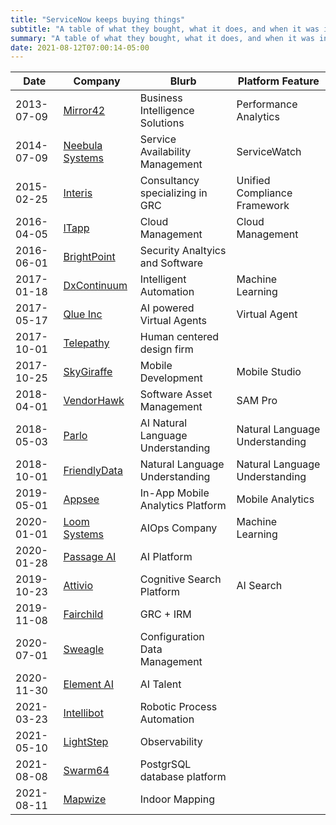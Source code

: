 ```yaml
---
title: "ServiceNow keeps buying things"
subtitle: "A table of what they bought, what it does, and when it was integrated"
summary: "A table of what they bought, what it does, and when it was integrated"
date: 2021-08-12T07:00:14-05:00
---
```


| Date       | Company           | Blurb                             | Platform Feature               |
| ---------- | ----------------- | --------------------------------- | ------------------------------ |
| 2013-07-09 | [Mirror42]        | Business Intelligence Solutions   | Performance Analytics          |
| 2014-07-09 | [Neebula Systems] | Service Availability Management   | ServiceWatch                   |
| 2015-02-25 | [Interis]         | Consultancy specializing in GRC   | Unified Compliance Framework   |
| 2016-04-05 | [ITapp]           | Cloud Management                  | Cloud Management               |
| 2016-06-01 | [BrightPoint]     | Security Analtyics and Software   |                                |
| 2017-01-18 | [DxContinuum]     | Intelligent Automation            | Machine Learning               |
| 2017-05-17 | [Qlue Inc]        | AI powered Virtual Agents         | Virtual Agent                  |
| 2017-10-01 | [Telepathy]       | Human centered design firm        |                                |
| 2017-10-25 | [SkyGiraffe]      | Mobile Development                | Mobile Studio                  |
| 2018-04-01 | [VendorHawk]      | Software Asset Management         | SAM Pro                        |
| 2018-05-03 | [Parlo]           | AI Natural Language Understanding | Natural Language Understanding |
| 2018-10-01 | [FriendlyData]    | Natural Language Understanding    | Natural Language Understanding |
| 2019-05-01 | [Appsee]          | In-App Mobile Analytics Platform  | Mobile Analytics               |
| 2020-01-01 | [Loom Systems]    | AIOps Company                     | Machine Learning               |
| 2020-01-28 | [Passage AI]      | AI Platform                       |                                |
| 2019-10-23 | [Attivio]         | Cognitive Search Platform         | AI Search                      | 
| 2019-11-08 | [Fairchild]       | GRC + IRM                         |                                |
| 2020-07-01 | [Sweagle]         | Configuration Data Management     |                                |
| 2020-11-30 | [Element AI]      | AI Talent                         |                                |
| 2021-03-23 | [Intellibot]      | Robotic Process Automation        |                                |
| 2021-05-10 | [LightStep]       | Observability                     |                                |
| 2021-08-08 | [Swarm64]         | PostgrSQL database platform       |                                |
| 2021-08-11 | [Mapwize]         | Indoor Mapping                    |                                |

[Mirror42]:        https://xconomy.com/san-diego/2013/07/09/servicenow-acquires-dutch-provider-of-performance-analytics-software/
[Neebula Systems]: https://en.globes.co.il/en/article-servicenow-acquires-neebula-systems-for-100m-1000953148
[Interis]:         https://itbrief.co.nz/story/servicenow-acquires-intreis-launches-new-grc-offering
[BrightPoint]:     https://fortune.com/2016/06/01/servicenow-security-software-brightpoint/
[ITapp]:           https://www.servicenow.com/company/media/press-room/servicenow-acquires-cloud-management-provider-itapp.html
[DxContinuum]:      https://www.zdnet.com/article/servicenow-buys-dxcontinuum-to-boost-enterprise-automation-services/
[Qlue Inc]:        https://www.servicenow.com/company/media/press-room/servicenow-acquires-qlue-and-invests-in-buildonme-to-deliver-intelligent-automation-to-everyday-enterprise-work.html
[Telepathy]:       https://www.zdnet.com/article/servicenow-acquires-telepathy-a-ux-ui-consulting-company-that-has-worked-with-quip-new-relic/
[SkyGiraffe]:      https://www.zdnet.com/article/servicenow-buys-mobile-platform-startup-skygiraffe/
[VendorHawk]:      https://www.zdnet.com/article/servicenow-beats-estimates-acquires-vendorhawk/
[Parlo]:           https://www.zdnet.com/article/servicenow-buys-ai-startup-parlo/
[FriendlyData]:    https://www.zdnet.com/article/servicenow-acquires-friendlydata-for-natural-language-interfaces/
[Appsee]:          https://www.servicenow.com/company/investor-relations/financials/servicenow-to-acquire-appsee-in-app-mobile-analytics-platform-and-rd-talent.html
[Loom Systems]:    https://www.servicenow.com/company/investor-relations/financials/servicenow-to-acquire-loom-systems.html
[Passage AI]:      https://www.servicenow.com/company/investor-relations/financials/servicenow-to-acquire-passage-ai.html
[Attivio]:         https://blogs.servicenow.com/2019/servicenow-acquires-attivio-cognitive-search-platform.html
[Fairchild]:       https://blogs.servicenow.com/2019/fairchild-resiliency-acquisition-helps-companies-manage-risk.html
[Sweagle]:         https://techcrunch.com/2020/06/22/servicenow-to-acquire-belgian-configuration-management-startup-sweagle/
[Element AI]:      https://www.zdnet.com/article/servicenow-acquires-artificial-intelligence-startup-element-ai/
[Intellibot]:      https://github.com/jacebenson/jace.pro/issues/233
[LightStep]:       https://www.informationweek.com/strategic-cio/servicenow-s-acquisition-spree-adds-observability
[Swarm64]:         https://www.zdnet.com/article/servicenow-acquires-database-performance-company-swarm64/#ftag=RSSbaffb68
[Mapwize]:         https://www.servicenow.com/company/media/press-room/servicenow-to-acquire-mapwize.html